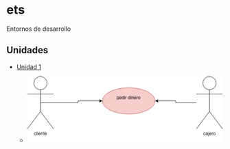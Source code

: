 # ets
Entornos de desarrollo
## Unidades
- [Unidad 1](Unidad-1)


  - <img src="img/prueba.png">
  
